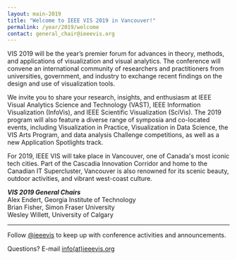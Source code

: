 ```yaml
---
layout: main-2019
title: "Welcome to IEEE VIS 2019 in Vancouver!"
permalink: /year/2019/welcome
contact: general_chair@ieeevis.org
---
```


VIS 2019 will be the year’s premier forum for advances in theory, methods, and applications of visualization and visual analytics. The conference will convene an international community of researchers and practitioners from universities, government, and industry to exchange recent findings on the design and use of visualization tools. 

We invite you to share your research, insights, and enthusiasm at IEEE Visual Analytics Science and Technology (VAST), IEEE Information Visualization (InfoVis), and IEEE Scientific Visualization (SciVis). The 2019 program will also feature a diverse range of symposia and co-located events, including Visualization in Practice, Visualization in Data Science, the VIS Arts Program, and data analysis Challenge competitions, as well as a new Application Spotlights track. 

For 2019, IEEE VIS will take place in Vancouver, one of Canada's most iconic tech cities. Part of the Cascadia Innovation Corridor and home to the Canadian IT Supercluster, Vancouver is also renowned for its scenic beauty, outdoor activities, and vibrant west-coast culture.

***VIS 2019 General Chairs***<br/>
Alex Endert, Georgia Institute of Technology<br/>
Brian Fisher, Simon Fraser University<br/>
Wesley Willett, University of Calgary

----

Follow [@ieeevis](https://twitter.com/ieeevis/) to keep up with conference activities and announcements.

Questions? E-mail [info(at)ieeevis.org](mailto:info@ieeevis.org)
